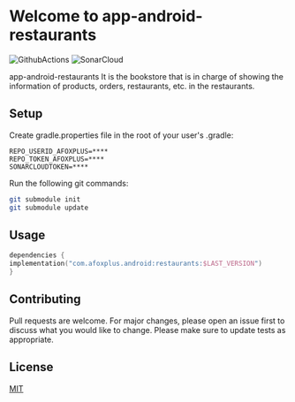 # Welcome to app-android-restaurants

![GithubActions](https://github.com/afoxplus/app-android-restaurants/actions/workflows/android_publish.yml/badge.svg?branch=master) ![SonarCloud](https://sonarcloud.io/api/project_badges/measure?project=afoxplus-app-android-restaurants&metric=alert_status)

app-android-restaurants It is the bookstore that is in charge of showing the information of products, orders, restaurants, etc. in the restaurants.

## Setup

Create gradle.properties file in the root of your user's .gradle:

 ``` text 
 REPO_USERID_AFOXPLUS=****  
 REPO_TOKEN_AFOXPLUS=****  
 SONARCLOUDTOKEN=****   
 ```  

Run the following git commands:

```bash  
git submodule init
git submodule update
```  

## Usage

```kotlin  
dependencies {  
implementation("com.afoxplus.android:restaurants:$LAST_VERSION")
}  
```  

## Contributing
Pull requests are welcome. For major changes, please open an issue first to discuss what you would like to change.
Please make sure to update tests as appropriate.

## License
[MIT](https://choosealicense.com/licenses/mit/)